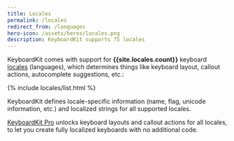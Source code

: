 ```yaml
---
title: Locales
permalink: /locales
redirect_from: /languages
hero-icon: /assets/heros/locales.png
description: KeyboardKit supports 75 locales
---
```


KeyboardKit comes with support for <b>{{site.locales.count}}</b> keyboard [locales](/features/localization) (languages), which determines things like keyboard layout, callout actions, autocomplete suggestions, etc.:

{% include locales/list.html %}

KeyboardKit defines locale-specific information (name, flag, unicode information, etc.) and localized strings for all supported locales.

[KeyboardKit Pro](/pro) unlocks keyboard layouts and callout actions for all locales, to let you create fully localized keyboards with no additional code.